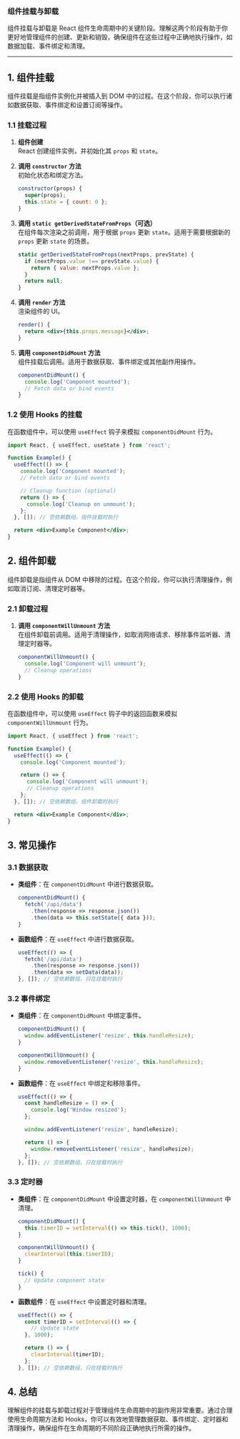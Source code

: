 ### 组件挂载与卸载

组件挂载与卸载是 React 组件生命周期中的关键阶段。理解这两个阶段有助于你更好地管理组件的创建、更新和销毁，确保组件在这些过程中正确地执行操作，如数据加载、事件绑定和清理。

---

## **1. 组件挂载**

组件挂载是指组件实例化并被插入到 DOM 中的过程。在这个阶段，你可以执行诸如数据获取、事件绑定和设置订阅等操作。

### **1.1 挂载过程**

1. **组件创建**  
   React 创建组件实例，并初始化其 `props` 和 `state`。

2. **调用 `constructor` 方法**  
   初始化状态和绑定方法。

   ```jsx
   constructor(props) {
     super(props);
     this.state = { count: 0 };
   }
   ```

3. **调用 `static getDerivedStateFromProps`（可选）**  
   在组件每次渲染之前调用，用于根据 `props` 更新 `state`。适用于需要根据新的 `props` 更新 `state` 的场景。

   ```jsx
   static getDerivedStateFromProps(nextProps, prevState) {
     if (nextProps.value !== prevState.value) {
       return { value: nextProps.value };
     }
     return null;
   }
   ```

4. **调用 `render` 方法**  
   渲染组件的 UI。

   ```jsx
   render() {
     return <div>{this.props.message}</div>;
   }
   ```

5. **调用 `componentDidMount` 方法**  
   组件挂载后调用。适用于数据获取、事件绑定或其他副作用操作。

   ```jsx
   componentDidMount() {
     console.log('Component mounted');
     // Fetch data or bind events
   }
   ```

### **1.2 使用 Hooks 的挂载**

在函数组件中，可以使用 `useEffect` 钩子来模拟 `componentDidMount` 行为。

```jsx
import React, { useEffect, useState } from 'react';

function Example() {
  useEffect(() => {
    console.log('Component mounted');
    // Fetch data or bind events

    // Cleanup function (optional)
    return () => {
      console.log('Cleanup on unmount');
    };
  }, []); // 空依赖数组，组件挂载时执行

  return <div>Example Component</div>;
}
```

## **2. 组件卸载**

组件卸载是指组件从 DOM 中移除的过程。在这个阶段，你可以执行清理操作，例如取消订阅、清理定时器等。

### **2.1 卸载过程**

1. **调用 `componentWillUnmount` 方法**  
   在组件卸载前调用。适用于清理操作，如取消网络请求、移除事件监听器、清理定时器等。

   ```jsx
   componentWillUnmount() {
     console.log('Component will unmount');
     // Cleanup operations
   }
   ```

### **2.2 使用 Hooks 的卸载**

在函数组件中，可以使用 `useEffect` 钩子中的返回函数来模拟 `componentWillUnmount` 行为。

```jsx
import React, { useEffect } from 'react';

function Example() {
  useEffect(() => {
    console.log('Component mounted');

    return () => {
      console.log('Component will unmount');
      // Cleanup operations
    };
  }, []); // 空依赖数组，组件卸载时执行

  return <div>Example Component</div>;
}
```

## **3. 常见操作**

### **3.1 数据获取**

- **类组件**：在 `componentDidMount` 中进行数据获取。

  ```jsx
  componentDidMount() {
    fetch('/api/data')
      .then(response => response.json())
      .then(data => this.setState({ data }));
  }
  ```

- **函数组件**：在 `useEffect` 中进行数据获取。

  ```jsx
  useEffect(() => {
    fetch('/api/data')
      .then(response => response.json())
      .then(data => setData(data));
  }, []); // 空依赖数组，只在挂载时执行
  ```

### **3.2 事件绑定**

- **类组件**：在 `componentDidMount` 中绑定事件。

  ```jsx
  componentDidMount() {
    window.addEventListener('resize', this.handleResize);
  }

  componentWillUnmount() {
    window.removeEventListener('resize', this.handleResize);
  }
  ```

- **函数组件**：在 `useEffect` 中绑定和移除事件。

  ```jsx
  useEffect(() => {
    const handleResize = () => {
      console.log('Window resized');
    };

    window.addEventListener('resize', handleResize);

    return () => {
      window.removeEventListener('resize', handleResize);
    };
  }, []); // 空依赖数组，只在挂载时执行
  ```

### **3.3 定时器**

- **类组件**：在 `componentDidMount` 中设置定时器，在 `componentWillUnmount` 中清理。

  ```jsx
  componentDidMount() {
    this.timerID = setInterval(() => this.tick(), 1000);
  }

  componentWillUnmount() {
    clearInterval(this.timerID);
  }

  tick() {
    // Update component state
  }
  ```

- **函数组件**：在 `useEffect` 中设置定时器和清理。

  ```jsx
  useEffect(() => {
    const timerID = setInterval(() => {
      // Update state
    }, 1000);

    return () => {
      clearInterval(timerID);
    };
  }, []); // 空依赖数组，只在挂载时执行
  ```

## **4. 总结**

理解组件的挂载与卸载过程对于管理组件生命周期中的副作用非常重要。通过合理使用生命周期方法和 Hooks，你可以有效地管理数据获取、事件绑定、定时器和清理操作，确保组件在生命周期的不同阶段正确地执行所需的操作。